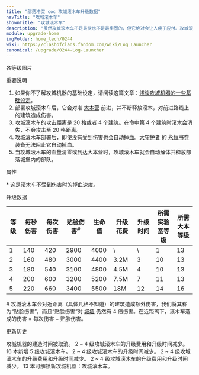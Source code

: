 ```yaml
---
title: "部落冲突 coc 攻城滚木车升级数据"
navTitle: "攻城滚木车"
shownTitle: "攻城滚木车"
description: "虽然攻城滚木车不是最快也不是最牢固的，但它绝对会让人疲于应付。攻城滚木车会不断抛出滚木，碾平路径上的一切，扫清通往敌军大本营的道路。法术对攻城滚木车无效。"
module: upgrade-home
imgFolder: home_tech/0244
wiki: https://clashofclans.fandom.com/wiki/Log_Launcher
canonical: /upgrade/0244-Log-Launcher
---
```


<UnitInfo :folder="$frontmatter.imgFolder" imgSrc="Log_Launcher.png" :imgAlt="$frontmatter.navTitle" :description="$frontmatter.description" />

<SmallTitle>各等级图片</SmallTitle>

<Panel>
    <UnitImgGroup :folder="$frontmatter.imgFolder">
        <UnitImg imgTitle="1 级" imgSrc="Log_Launcher1.png" />
        <UnitImg imgTitle="2 级" imgSrc="Log_Launcher2.png" />
        <UnitImg imgTitle="3 级" imgSrc="Log_Launcher3.png" />
        <UnitImg imgTitle="4 级" imgSrc="Log_Launcher4.png" />
        <UnitImg imgTitle="5 级" imgSrc="Log_Launcher5.png" />
    </UnitImgGroup>
</Panel>

<SmallTitle>重要说明</SmallTitle>

1. 如果你不了解攻城机器的基础设定，请阅读这篇文章：[浅谈攻城机器的一些基础设定](/p/6912)。
2. 部署攻城滚木车后，它会对准 [大本营](/upgrade/0400-Town-Hall) 前进，并不断释放滚木，对前进路线上的建筑造成伤害。
3. 攻城滚木车的攻击距离是 20 格或者 4 个建筑。在命中第 4 个建筑时滚木会消失，不会攻击至 20 格距离。
4. 攻城滚木车部署后，即使没有受到伤害也会自动掉血。[大守护者](/upgrade/0202-Grand-Warden) 的 [永恒书卷](/upgrade/0780-Eternal-Tome) 装备无法阻止它自动掉血。
5. 当攻城滚木车的血量清零或到达大本营时，攻城滚木车就会自动解体并释放部落城堡内的部队。

<SmallTitle>属性</SmallTitle>

<UnitProperties>
    <UnitProperty pKey="攻击方式" pValue="对着大本营前进" />
    <UnitProperty pKey="攻击偏好" pValue="城墙 (4 倍伤害)" />
    <UnitProperty pKey="伤害类型" pValue="范围伤害" />
    <UnitProperty pKey="溅射范围" pValue="长 19 格，宽 2 格" />
    <UnitProperty pKey="攻击的目标" pValue="仅地面目标" />
    <UnitProperty pKey="占据人口" pValue="30" />
    <UnitProperty pKey="攻击距离" pValue="20 格" />
    <UnitProperty pKey="攻击速度" pValue="3 秒/次" />
    <UnitProperty pKey="移动速度" pValue="0.7 格/秒" />
    <UnitProperty pKey="掉血速度" pValue="每秒 156 血<sup>*</sup>" />
    <UnitProperty pKey="所需攻城机器工坊等级" pValue="5" />
    <UnitProperty pKey="所需大本等级" pValue="13" />
    <UnitProperty pKey="建造时间" pValue="无" trainingSystem="2025" />
    <UnitProperty pKey="捐赠费用" pValue="15,15,45000,Elixir" :isDonationCost="true" />
</UnitProperties>

\* 这是滚木车不受到伤害时的掉血速度。

<SmallTitle>升级数据</SmallTitle>

<script setup>
const tableExtraInfo = [
    {
        "column": 5,
        "type": "cost",
        "gpClass": "research",
        "icon": "Elixir"
    },
    {
        "column": 6,
        "type": "time",
        "gpClass": "research"
    }
];
</script>

<UnitTable :tableExtraInfo="tableExtraInfo">

| 等级 |  每秒伤害 | 每次伤害 |贴脸伤害<sup>#</sup>| 生命值 | 升级花费 |  升级时间  |所需<br>实验室等级|所需<br>大本等级|
| ---- |   ----   |   ----  |        ----       |  ----  |   ----  |    ----    |      ----      |      ----     |
|   1  |    140   |   420   |        2900       |  4000  |      \  |     \      |        1       |       13      |
|   2  |    160   |   480   |        3000       |  4400  |   3.2M  |     3      |       10       |       13      |
|   3  |    180   |   540   |        3100       |  4800  |   4.5M  |     4      |       10       |       13      |
|   4  |    200   |   600   |        3200       |  5200  |   7.5M  |     7      |       11       |       13      |
|   5  |    220   |   660   |        3400       |  5500  |    18M  |    12      |       14       |       16      |
</UnitTable>

\# 攻城滚木车会对近距离（具体几格不知道）的建筑造成额外伤害，我们将其称为“贴脸伤害”，而且“贴脸伤害”对 [城墙](/upgrade/0300-Walls) 仍然有 4 倍伤害。在近距离下，滚木车造成的伤害 = 每次伤害 + 贴脸伤害。

<SmallTitle>更新历史</SmallTitle>

<Timeline>
    <TimelineItem date="2025/03/27">
        <TimelineRow>攻城机器的建造时间被取消。</TimelineRow>
    </TimelineItem>
    <TimelineItem date="2024/11/25">
        <TimelineRow>2 ~ 4 级攻城滚木车的升级费用和升级时间减少。</TimelineRow>
    </TimelineItem>
    <TimelineItem date="2024/02/27">
        <TimelineRow>16 本新增 5 级攻城滚木车。</TimelineRow>
    </TimelineItem>
    <TimelineItem date="2023/12/12">
        <TimelineRow>2 ~ 4 级攻城滚木车的升级时间减少。</TimelineRow>
    </TimelineItem>
    <TimelineItem date="2023/06/12">
        <TimelineRow>2 ~ 4 级攻城滚木车的升级费用和升级时间减少。</TimelineRow>
    </TimelineItem>
    <TimelineItem date="2022/10/10">
        <TimelineRow>2 ~ 4 级攻城滚木车的升级费用和升级时间减少。</TimelineRow>
    </TimelineItem>
    <TimelineItem date="2020/12/07">
        <TimelineRow>13 本可解锁新攻城机器：攻城滚木车。</TimelineRow>
    </TimelineItem>
    <TimelineItem :historyBottom="true" />
</Timeline>